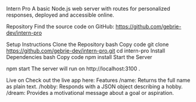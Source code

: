 Intern Pro
A basic Node.js web server with routes for personalized responses, deployed and accessible online.


Repository
Find the source code on GitHub: https://github.com/gebrie-dev/intern-pro

Setup Instructions
Clone the Repository
bash
Copy code
git clone https://github.com/gebrie-dev/intern-pro.git
cd intern-pro
Install Dependencies
bash
Copy code
npm install
Start the Server

npm start
The server will run on http://localhost:3100 .

Live on
Check out the live app here: 
Features
/name: Returns the full name as plain text.
/hobby: Responds with a JSON object describing a hobby.
/dream: Provides a motivational message about a goal or aspiration.
